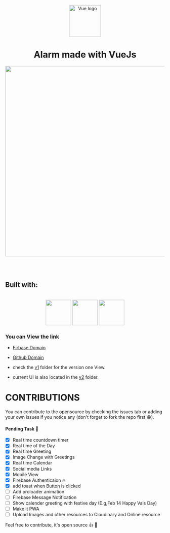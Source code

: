 <p align="center"><a href="https://vuejs.org" target="_blank" rel="noopener noreferrer"><img width="100" src="https://vuejs.org/images/logo.png" alt="Vue logo"></a></p>

<h1 align="center"> Alarm made with VueJs </h1>


<p align="center"> <img src="https://res.cloudinary.com/dfd5dyuho/image/upload/v1546559096/Alarm%20with%20Vue.gif" width="600px"> </p>


<br>
<br>

## Built with:

<!-- Table start-->
<p align="center">
<br>
    <img height="80px" src="https://vuejs.org/images/logo.png">
    <img height="80px" src="https://seeklogo.com/images/M/materialize-logo-0FCAD8A6F8-seeklogo.com.png">
    <img height="80px" src="https://cdn4.iconfinder.com/data/icons/scripting-and-programming-languages/512/JQuery_logo-512.png">
</p>
<!-- Table end -->
 
### You can View the link 
* [Firbase Domain](https://vue-alarm.firebaseapp.com)
* [Github Domain](https://wonexo.github.io/alarmWithVue)


* check the [v1](./v1) folder for the version one View.
* current UI is also located in the [v2](./v2) folder.

# CONTRIBUTIONS

You can contribute to the opensource by checking the issues tab or adding your own issues if you notice any (don't forget to fork the repo first :grin:).

#### Pending Task :camel:

- [x] Real time countdown timer
- [x] Real time of the Day
- [x] Real time Greeting
- [x] Image Change with Greetings
- [x] Real time Calendar
- [x] Social media Links 
- [x] Mobile View
- [x] Firebase Authenticaion :fire:
- [x] add toast when Button is clicked 
- [ ] Add proloader animation
- [ ] Firebase Message Notification
- [ ] Show calender greeting with festive day (E.g,Feb 14 Happy Vals Day) 
- [ ] Make it PWA 
- [ ] Upload Images and other resources to Cloudinary and Online resource

Feel free to contribute, it's open source :+1: :rocket:

